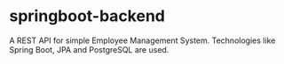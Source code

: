 # springboot-backend
A  REST API for simple Employee Management System.
Technologies like Spring Boot, JPA and PostgreSQL are used.
